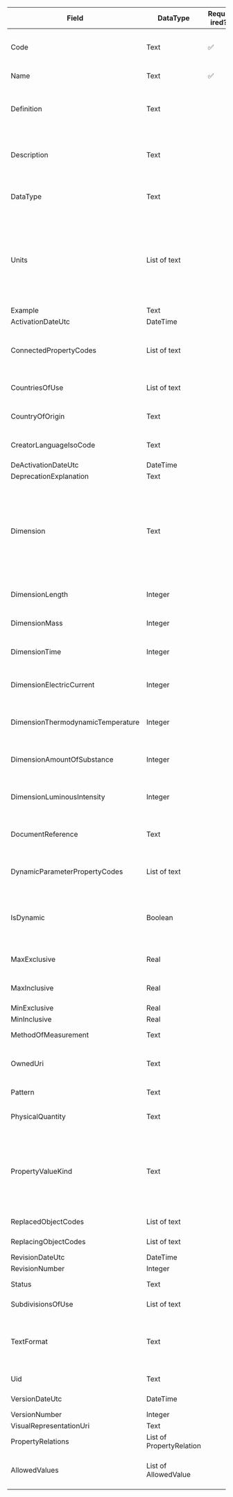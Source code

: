 | Field                             | DataType                 | Requ- ired? | Trans- latable? | Description                                                                                                                                                                                                                                                                                                                                                                                                                                                                                                     |
|-----------------------------------|--------------------------|-------------|-----------------|-----------------------------------------------------------------------------------------------------------------------------------------------------------------------------------------------------------------------------------------------------------------------------------------------------------------------------------------------------------------------------------------------------------------------------------------------------------------------------------------------------------------|
| Code                              | Text                     | ✅           |                 | Unique identification within the dictionary of the property E.g. "ifc-99088-01". See section [Code format](#code-format)                                                                                                                                                                                                                                                                                                                                                                                        |
| Name                              | Text                     | ✅           | ✅               | Name of the Property E.g. "IsExternal"                                                                                                                                                                                                                                                                                                                                                                                                                                                                          |
| Definition                        | Text                     |             | ✅               | Definition of the `Property`, explaining the semantic meaning. A required field according to the ISO. Supports [double square bracket links](#double-square-bracket-links).                                                                                                                                                                                                                                                                                                                                     |
| Description                       | Text                     |             | ✅               | Additional field for supplementary explanation. Please only use it if the _Definition_ comes from a standard and requires further explanation.                                                                                                                                                                                                                                                                                                                                                                  |
| DataType                          | Text                     |             |                 | The datatype the property is expressed in. Must be one of:  `Boolean`,  `Character`,  `Integer`,  `Real`,  `String`,  `Time`                                                                                                                                                                                                                                                                                                                                                                                    |
| Units                             | List of text             |             |                 | The units represent a scale that enables a value to be measured (ISO 80000 or ISO 4217, or ISO 8601). List of values. See reference list (JSON) [units](https://api.bsdd.buildingsmart.org/api/Unit/v1).  We are working on supporting the [QUDT](http://www.qudt.org/) vocabulary. If you would like to import using QUDT units or want to have the QUDT units in the API output, please let us know.                                                                                                          |
| Example                           | Text                     |             | ✅               | Example value of the `Property`                                                                                                                                                                                                                                                                                                                                                                                                                                                                                 |
| ActivationDateUtc                 | DateTime                 |             |                 | See [Date Time format](#datetime-format).                                                                                                                                                                                                                                                                                                                                                                                                                                                                       |
| ConnectedPropertyCodes            | List of text             |             |                 | List of codes of one or more connected properties. Can also be full URI instead of code, in case it is a property of another dictionary. See [assembling properties](#assembling-properties)                                                                                                                                                                                                                                                                                                                    |
| CountriesOfUse                    | List of text             |             |                 | List of country ISO codes this `Property` is being used. See reference list [countries](https://api.bsdd.buildingsmart.org/api/Country/v1).                                                                                                                                                                                                                                                                                                                                                                     |
| CountryOfOrigin                   | Text                     |             |                 | ISO Country Code of the country of origin of this `Property`. See reference list [countries](https://api.bsdd.buildingsmart.org//api/Country/v1).                                                                                                                                                                                                                                                                                                                                                               |
| CreatorLanguageIsoCode            | Text                     |             |                 | Language ISO code of the creator. See reference list (JSON)[languages](https://api.bsdd.buildingsmart.org/api/Language/v1)                                                                                                                                                                                                                                                                                                                                                                                      |
| DeActivationDateUtc               | DateTime                 |             |                 | See [Date Time format](#datetime-format).                                                                                                                                                                                                                                                                                                                                                                                                                                                                       |
| DeprecationExplanation            | Text                     |             | ✅               |                                                                                                                                                                                                                                                                                                                                                                                                                                                                                                                 |
| Dimension                         | Text                     |             |                 | In case of a physical quantity, specify dimension according to [International_System_of_Quantities](https://en.wikipedia.org/wiki/International_System_of_Quantities), as defined in ISO 80000-1. The order is: `length`, `mass`, `time`, `electric current`, `thermodynamic temperature`, `amount of substance`, and `luminous intensity`. For example, speed (m/s) would be denoted as "1 0 -1 0 0 0 0". More examples in [IDS docs](https://github.com/buildingSMART/IDS/blob/master/Documentation/units.md) |
| DimensionLength                   | Integer                  |             |                 | The Length dimension; either use the field `Dimension` to specify all parts or specify all parts separately                                                                                                                                                                                                                                                                                                                                                                                                     |
| DimensionMass                     | Integer                  |             |                 | The Mass dimension; either use the field `Dimension` to specify all parts or specify all parts separately                                                                                                                                                                                                                                                                                                                                                                                                       |
| DimensionTime                     | Integer                  |             |                 | The Time dimension; either use the field `Dimension` to specify all parts or specify all parts separately                                                                                                                                                                                                                                                                                                                                                                                                       |
| DimensionElectricCurrent          | Integer                  |             |                 | The ElectricCurrent dimension; either use the field `Dimension` to specify all parts or specify all parts separately                                                                                                                                                                                                                                                                                                                                                                                            |
| DimensionThermodynamicTemperature | Integer                  |             |                 | The ThermodynamicTemperature dimension; either use the field `Dimension` to specify all parts or specify all parts separately                                                                                                                                                                                                                                                                                                                                                                                   |
| DimensionAmountOfSubstance        | Integer                  |             |                 | The AmountOfSubstance dimension; either use the field `Dimension` to specify all parts or specify all parts separately                                                                                                                                                                                                                                                                                                                                                                                          |
| DimensionLuminousIntensity        | Integer                  |             |                 | The LuminousIntensity dimension; either use the field `Dimension` to specify all parts or specify all parts separately                                                                                                                                                                                                                                                                                                                                                                                          |
| DocumentReference                 | Text                     |             |                 | Reference to document with the full or official definition of the `Property`. See reference list (JSON) [reference documents](https://api.bsdd.buildingsmart.org/api/ReferenceDocument/v1).                                                                                                                                                                                                                                                                                                                     |
| DynamicParameterPropertyCodes     | List of text             |             |                 | List of codes of properties which are parameters of the function for a dynamic property. See [assembling properties](#assembling-properties).                                                                                                                                                                                                                                                                                                                                                                   |
| IsDynamic                         | Boolean                  |             |                 | Default: `false`. If this is a dynamic property, the value is dependent on the parameters provided in the field `DynamicParameterPropertyCodes`. See [assembling properties](#assembling-properties).                                                                                                                                                                                                                                                                                                           |
| MaxExclusive                      | Real                     |             |                 | Maximum allowed value, exclusive - do not fill both inclusive and exclusive values                                                                                                                                                                                                                                                                                                                                                                                                                              |
| MaxInclusive                      | Real                     |             |                 | Maximum allowed value, inclusive - do not fill both inclusive and exclusive values                                                                                                                                                                                                                                                                                                                                                                                                                              |
| MinExclusive                      | Real                     |             |                 | Minimum allowed value, exclusive                                                                                                                                                                                                                                                                                                                                                                                                                                                                                |
| MinInclusive                      | Real                     |             |                 | Minimum allowed value, inclusive                                                                                                                                                                                                                                                                                                                                                                                                                                                                                |
| MethodOfMeasurement               | Text                     |             | ✅               | E.g. "Thermal transmittance according to ISO 10077-1"                                                                                                                                                                                                                                                                                                                                                                                                                                                           |
| OwnedUri                          | Text                     |             |                 | If you specified `UseOwnUri = true` at the dictionary level, you must supply the URI that globally uniquely identifies the Property                                                                                                                                                                                                                                                                                                                                                                             |
| Pattern                           | Text                     |             |                 | An [XML Schema regular expression](https://www.regular-expressions.info/xml.html) to limit allowed values                                                                                                                                                                                                                                                                                                                                                                                                       |
| PhysicalQuantity                  | Text                     |             | ✅               | Name of the physical quantity of the property, E.g. "without" or "mass"                                                                                                                                                                                                                                                                                                                                                                                                                                         |
| PropertyValueKind                 | Text                     |             |                 | Must be one of:  `Single` (one value; this is the default),  `Range` (two values),  `List` (multiple values), `Complex` (neither single/range/list, for example an object like IfcActor or an aggregation of connected properties - see [assembling properties](#assembling-properties)), `ComplexList` (list of complex values).                                                                                                                                                                               |
| ReplacedObjectCodes               | List of text             |             |                 | List of Property Codes this `Property` replaces                                                                                                                                                                                                                                                                                                                                                                                                                                                                 |
| ReplacingObjectCodes              | List of text             |             |                 | List of Property Codes this `Property` is replaced by                                                                                                                                                                                                                                                                                                                                                                                                                                                           |
| RevisionDateUtc                   | DateTime                 |             |                 | See [Date Time format](#datetime-format).                                                                                                                                                                                                                                                                                                                                                                                                                                                                       |
| RevisionNumber                    | Integer                  |             |                 |                                                                                                                                                                                                                                                                                                                                                                                                                                                                                                                 |
| Status                            | Text                     |             |                 | Status of the Property: `Active` (default) or `Inactive`                                                                                                                                                                                                                                                                                                                                                                                                                                                        |
| SubdivisionsOfUse                 | List of text             |             | ✅               | List of geographical regions of use E.g. "US-MT"                                                                                                                                                                                                                                                                                                                                                                                                                                                                |
| TextFormat                        | Text                     |             |                 | Pair for text type (encoding, number of characters) The encoding is set according to "Name of encoding standard" of IANA, RFC 2978, E.g. "(UTF-8,32)"                                                                                                                                                                                                                                                                                                                                                           |
| Uid                               | Text                     |             |                 | Unique identification (ID), in case the URI is not enough.                                                                                                                                                                                                                                                                                                                                                                                                                                                      |
| VersionDateUtc                    | DateTime                 |             |                 | By default takes the date of import. See [Date Time format](#datetime-format).                                                                                                                                                                                                                                                                                                                                                                                                                                  |
| VersionNumber                     | Integer                  |             |                 |                                                                                                                                                                                                                                                                                                                                                                                                                                                                                                                 |
| VisualRepresentationUri           | Text                     |             | ✅               |                                                                                                                                                                                                                                                                                                                                                                                                                                                                                                                 |
| PropertyRelations                 | List of PropertyRelation |             | ✅               | List of related properties. See section [PropertyRelation](#propertyrelation)                                                                                                                                                                                                                                                                                                                                                                                                                                   |
| AllowedValues                     | List of AllowedValue     |             | ✅               | List of allowed values for the property. Note: do not use this one for properties of type boolean. See section [AllowedValue](#allowedvalue).                                                                                                                                                                                                                                                                                                                                                                   |

